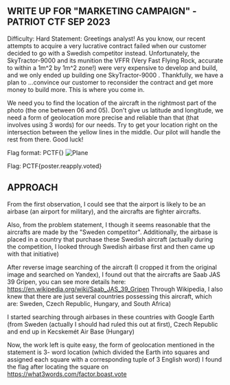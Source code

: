 WRITE UP FOR "MARKETING CAMPAIGN" - PATRIOT CTF SEP 2023
-------------------------------------------------------------------------
Difficulty: Hard
Statement: 
Greetings analyst! As you know, our recent attempts to acquire a very lucrative contract failed when our customer decided to go with a Swedish competitor instead. Unfortunately, the SkyTractor-9000 and its munition the VFFR (Very Fast Flying Rock, accurate to within a 1m^2 by 1m^2 zone!) were very expensive to develop and build, and we only ended up building one SkyTractor-9000 . Thankfully, we have a plan to ...convince our customer to reconsider the contract and get more money to build more. This is where you come in.

We need you to find the location of the aircraft in the rightmost part of the photo (the one between 06 and 05). Don't give us latitude and longitude, we need a form of geolocation more precise and reliable than that (that involves using 3 words) for our needs. Try to get your location right on the intersection between the yellow lines in the middle. Our pilot will handle the rest from there. Good luck!

Flag format: PCTF{}
![Plane](https://github.com/anhvuleduc/WU/assets/144676637/fbe16ba1-ce40-4c13-a72b-bac2fad30efb)

Flag: PCTF{poster.reapply.voted} 

APPROACH
---------
From the first observation, I could see that the airport is likely to be an airbase (an airport for military), and the aircrafts are fighter aircrafts.

Also, from the problem statement, I though it seems reasonable that the aircrafts are made by the "Sweden competitor". Additionally, the airbase is placed in a country that purchase these Swedish aircraft (actually during the competition, I looked through Swedish airbase first and then came up with that initiative)

After reverse image searching of the aircraft (I cropped it from the original image and searched on Yandex), I found out that the aircrafts are Saab JAS 39 Gripen, you can see more details here: https://en.wikipedia.org/wiki/Saab_JAS_39_Gripen
Through Wikipedia, I also knew that there are just several countries possessing this aircraft, which are: Sweden, Czech Republic, Hungary, and South Africa)

I started searching through airbases in these countries with Google Earth (from Sweden (actually I should had ruled this out at first), Czech Republic and end up in Kecskemét Air Base (Hungary)

Now, the work left is quite easy, the form of geolocation mentioned in the statement is 3- word location (which divided the Earth into squares and assigned each square with a corresponding tuple of 3 English word) I found the flag after locating the square on https://what3words.com/factor.boast.vote
